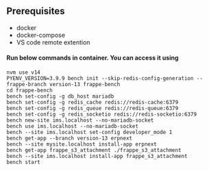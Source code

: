 ## Prerequisites
- docker
- docker-compose
- VS code remote extention

#### Run below commands in container. You can access it using

```
nvm use v14
PYENV_VERSION=3.9.9 bench init --skip-redis-config-generation --frappe-branch version-13 frappe-bench
cd frappe-bench
bench set-config -g db_host mariadb
bench set-config -g redis_cache redis://redis-cache:6379
bench set-config -g redis_queue redis://redis-queue:6379
bench set-config -g redis_socketio redis://redis-socketio:6379
bench new-site ims.localhost --no-mariadb-socket
bench use ims.localhost --no-mariadb-socket
bench --site ims.localhost set-config developer_mode 1
bench get-app --branch version-13 erpnext
bench --site mysite.localhost install-app erpnext
bench get-app frappe_s3_attachment ./frappe_s3_attachment
bench --site ims.localhost install-app frappe_s3_attachment
bench start
```